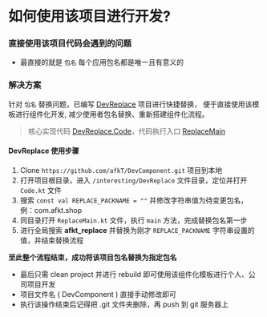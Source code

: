 # 如何使用该项目进行开发?

### 直接使用该项目代码会遇到的问题

* 最直接的就是 `包名` 每个应用包名都是唯一且有意义的

### 解决方案

针对 `包名` 替换问题，已编写 [DevReplace][DevReplace] 项目进行快捷替换，
便于直接使用该模板进行组件化开发, 减少使用者包名替换、重新搭建组件化流程。

> 核心实现代码 [DevReplace.Code][DevReplace.Code]，代码执行入口 [ReplaceMain][ReplaceMain]

#### DevReplace 使用步骤

1. Clone `https://github.com/afkT/DevComponent.git` 项目到本地
2. 打开项目根目录，进入 `/interesting/DevReplace` 文件目录，定位并打开 `Code.kt` 文件
3. 搜索 `const val REPLACE_PACKNAME = ""` 并修改字符串值为待变更包名，例：com.afkt.shop
4. 同目录打开 `ReplaceMain.kt` 文件，执行 `main` 方法，完成替换包名第一步
5. 进行全局搜索 **afkt_replace** 并替换为刚才 `REPLACE_PACKNAME` 字符串设置的值，并结束替换流程

**至此整个流程结束，成功将该项目包名替换为指定包名**

* 最后只需 clean project 并进行 rebuild 即可使用该组件化模板进行个人、公司项目开发
* 项目文件名 ( DevComponent ) 直接手动修改即可
* 执行该操作结束后记得把 .git 文件夹删除，再 push 到 git 服务器上





[DevReplace]: https://github.com/afkT/DevComponent/tree/main/interesting
[ReplaceMain]: https://github.com/afkT/DevComponent/blob/main/interesting/DevReplace/src/main/java/afkt_replace/replace/ReplaceMain.kt
[DevReplace.Code]: https://github.com/afkT/DevComponent/blob/main/interesting/DevReplace/src/main/java/afkt_replace/replace/Code.kt